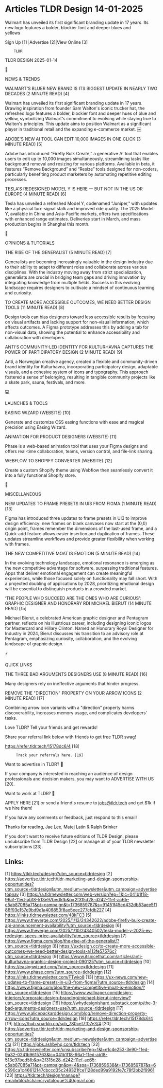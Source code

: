 # Articles TLDR Design 14-01-2025

Walmart has unveiled its first significant branding update in 17
years. Its new logo features a bolder, blockier font and deeper blues
and
yellows ‌ ‌ ‌ ‌ ‌ ‌ ‌ ‌ ‌ ‌ ‌ ‌ ‌ ‌ ‌ ‌ ‌ ‌ ‌ ‌ ‌ ‌ ‌ ‌ ‌ ‌  ‌ ‌ ‌ ‌ ‌ ‌ ‌ ‌ ‌ ‌ ‌ ‌ ‌ ‌ ‌ ‌ ‌ ‌ ‌ ‌ ‌ ‌ ‌ ‌ ‌ ‌ 


 Sign Up [1] |Advertise [2]|View Online [3] 

		TLDR 

TLDR DESIGN 2025-01-14

📱 

NEWS & TRENDS

 WALMART'S BLUER NEW BRAND IS ITS BIGGEST UPDATE IN NEARLY TWO DECADES
(2 MINUTE READ) [4] 

 Walmart has unveiled its first significant branding update in 17
years. Drawing inspiration from founder Sam Walton's iconic trucker
hat, the refreshed logo features a bolder, blockier font and deeper
hues of blue and yellow, symbolizing Walmart's commitment to evolving
while staying true to Walton's principles. This update aims to
position Walmart as a significant player in traditional retail and the
expanding e-commerce market. ￼ 

 ADOBE'S NEW AI TOOL CAN EDIT 10,000 IMAGES IN ONE CLICK (3 MINUTE
READ) [5] 

 Adobe has introduced “Firefly Bulk Create,” a generative AI tool
that enables users to edit up to 10,000 images simultaneously,
streamlining tasks like background removal and resizing for various
platforms. Available in beta, it features “Remove Background” and
“Resize” tools designed for non-coders, particularly benefiting
product marketers by automating repetitive editing processes. 

 TESLA'S REDESIGNED MODEL Y IS HERE — BUT NOT IN THE US OR EUROPE (4
MINUTE READ) [6] 

 Tesla has unveiled a refreshed Model Y, codenamed "Juniper," with
updates like a physical turn signal stalk and improved ride quality.
The 2025 Model Y, available in China and Asia-Pacific markets, offers
two specifications with enhanced range estimates. Deliveries start in
March, and mass production begins in Shanghai this month. 

🚀 

OPINIONS & TUTORIALS

 THE RISE OF THE GENERALIST (5 MINUTE READ) [7] 

 Generalists are becoming increasingly valuable in the design industry
due to their ability to adapt to different roles and collaborate
across various disciplines. With the industry moving away from strict
specialization, generalists are crucial in bridging team gaps and
driving innovation by integrating knowledge from multiple fields.
Success in this evolving landscape requires designers to cultivate a
mindset of continuous learning and curiosity. 

 TO CREATE MORE ACCESSIBLE OUTCOMES, WE NEED BETTER DESIGN TOOLS (11
MINUTE READ) [8] 

 Design tools can bias designers toward less accessible results by
focusing on visual artifacts and lacking support for non-visual
information, which affects outcomes. A Figma prototype addresses this
by adding a tab for non-visual data, showing the potential to enhance
accessibility and collaboration with developers. 

 ANTI'S COMMUNITY-LED IDENTITY FOR KULTURHAVNA CAPTURES THE POWER OF
PARTICIPATORY DESIGN (2 MINUTE READ) [9] 

 Anti, a Norwegian creative agency, created a flexible and
community-driven brand identity for Kulturhavna, incorporating
participatory design, adaptable visuals, and a cohesive system of
icons and typography. This approach fostered a sense of belonging,
resulting in tangible community projects like a skate park, sauna,
festivals, and more. 

💻 

LAUNCHES & TOOLS

 EASING WIZARD (WEBSITE) [10] 

 Generate and customize CSS easing functions with ease and magical
precision using Easing Wizard. 

 ANIMATION FOR PRODUCT DESIGNERS (WEBSITE) [11] 

 Phase is a web-based animation tool that uses your Figma designs and
offers real-time collaboration, teams, version control, and file-link
sharing. 

 WEBFLOW TO SHOPIFY CONVERTER (WEBSITE) [12] 

 Create a custom Shopify theme using Webflow then seamlessly convert
it into a fully functional Shopify store. 

🎁 

MISCELLANEOUS

 NEW UPDATES TO FRAME PRESETS IN UI3 FROM FIGMA (1 MINUTE READ) [13] 

 Figma has introduced three updates to frame presets in UI3 to improve
design efficiency: new frames on blank canvases now start at the (0,0)
origin point, frames remember the dimensions of the last-used frame,
and a Quick-add feature allows easier insertion and duplication of
frames. These updates streamline workflows and provide greater
flexibility when working with frames. 

 THE NEW COMPETITIVE MOAT IS EMOTION (5 MINUTE READ) [14] 

 In the evolving technology landscape, emotional resonance is emerging
as the new competitive advantage for software, surpassing traditional
features. Apps that deliver emotional engagement can create meaningful
experiences, while those focused solely on functionality may fall
short. With a projected doubling of applications by 2028, prioritizing
emotional design will be essential to distinguish products in a
crowded market. 

 ‘THE PEOPLE WHO SUCCEED ARE THE ONES WHO ARE CURIOUS': GRAPHIC
DESIGNER AND HONORARY RDI MICHAEL BIERUT (14 MINUTE READ) [15] 

 Michael Bierut, a celebrated American graphic designer and Pentagram
partner, reflects on his illustrious career, including designing
iconic logos for Mastercard and Hillary Clinton. Named an Honorary
Royal Designer for Industry in 2024, Bierut discusses his transition
to an advisory role at Pentagram, emphasizing curiosity,
collaboration, and the evolving landscape of graphic design. 

⚡ 

QUICK LINKS

 THE THREE BAD ARGUMENTS DESIGNERS USE (8 MINUTE READ) [16] 

 Many designers rely on ineffective arguments that hinder progress. 

 REMOVE THE "DIRECTION" PROPERTY ON YOUR ARROW ICONS (2 MINUTE READ)
[17] 

 Combining arrow icon variants with a "direction" property harms
discoverability, increases memory usage, and complicates developers'
tasks. 

Love TLDR? Tell your friends and get rewards!

 Share your referral link below with friends to get free TLDR swag! 

 https://refer.tldr.tech/15178dc6/4 [18] 

		 Track your referrals here. [19] 

Want to advertise in TLDR? 📰

 If your company is interested in reaching an audience of design
professionals and decision makers, you may want to ADVERTISE WITH US
[20]. 

Want to work at TLDR? 💼

 APPLY HERE [21] or send a friend's resume to jobs@tldr.tech and get
$1k if we hire them! 

 If you have any comments or feedback, just respond to this email! 

Thanks for reading, 
Jae Lee, Matej Latin & Ralph Brinker 

If you don't want to receive future editions of TLDR Design, please
unsubscribe from TLDR Design [22] or manage all of your TLDR
newsletter subscriptions [23]. 

 

Links:
------
[1] https://tldr.tech/design?utm_source=tldrdesign
[2] https://advertise.tldr.tech/tldr-marketing-and-design-sponsorship-opportunities?utm_source=tldrdesign&utm_medium=newsletter&utm_campaign=advertisetopnav
[3] https://a.tldrnewsletter.com/web-version?ep=1&lc=041b1f18-96a1-11ed-ab18-513e97bed5fb&p=2f315d28-d242-11ef-ac65-c5ab87085a71&pt=campaign&t=1736859787&s=91451f45cd432db53aee5f188f93e157e9bd9e1a406853f8ae5eec277cfdb227
[4] https://links.tldrnewsletter.com/48kFC3
[5] https://www.theverge.com/2025/1/13/24342622/adobe-firefly-bulk-create-api-announcement-availability?utm_source=tldrdesign
[6] https://www.theverge.com/2025/1/10/24340502/tesla-model-y-2025-ev-redesign-specs-price-availability?utm_source=tldrdesign
[7] https://www.figma.com/blog/the-rise-of-the-generalist/?utm_source=tldrdesign
[8] https://uxdesign.cc/to-create-more-accessible-outcomes-we-need-better-design-tools-a113fe57576c?utm_source=tldrdesign
[9] https://www.itsnicethat.com/articles/anti-kulturhavna-graphic-design-project-090125?utm_source=tldrdesign
[10] https://easingwizard.com/?utm_source=tldrdesign
[11] https://www.phase.com/?utm_source=tldrdesign
[12] https://links.tldrnewsletter.com/FTwko8
[13] https://ux-news.com/new-updates-to-frame-presets-in-ui3-from-figma/?utm_source=tldrdesign
[14] https://www.figma.com/blog/the-new-competitive-moat-is-emotion/?utm_source=tldrdesign
[15] https://www.wallpaper.com/design-interiors/corporate-design-branding/michael-bierut-interview?utm_source=tldrdesign
[16] https://whydesignishard.substack.com/p/the-3-bad-arguments-designers-use?utm_source=tldrdesign
[17] https://www.alicepackarddesign.com/blog/remove-direction-property-arrow-icons?utm_source=tldrdesign
[18] https://refer.tldr.tech/15178dc6/4
[19] https://hub.sparklp.co/sub_780cef7f07e3/4
[20] https://advertise.tldr.tech/tldr-marketing-and-design-sponsorship-opportunities?utm_source=tldrdesign&utm_medium=newsletter&utm_campaign=advertisecta
[21] https://jobs.ashbyhq.com/tldr.tech
[22] https://a.tldrnewsletter.com/unsubscribe?ep=1&l=e1c4e253-3e90-11ed-9a32-0241b9615763&lc=041b1f18-96a1-11ed-ab18-513e97bed5fb&p=2f315d28-d242-11ef-ac65-c5ab87085a71&pt=campaign&pv=4&spa=1736859638&t=1736859787&s=6c590ca1c46612147cbccd35c248321fce1128ded99a9192fe7c78f2bb2f9961
[23] https://tldr.tech/design/manage?email=blockchaincryptologue%40gmail.com
